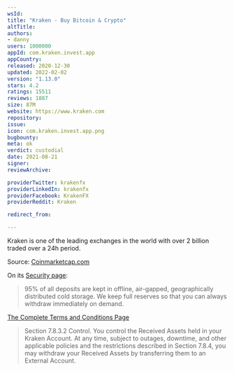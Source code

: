 ```yaml
---
wsId: 
title: "Kraken - Buy Bitcoin & Crypto"
altTitle: 
authors:
- danny
users: 1000000
appId: com.kraken.invest.app
appCountry: 
released: 2020-12-30
updated: 2022-02-02
version: "1.13.0"
stars: 4.2
ratings: 15511
reviews: 1887
size: 87M
website: https://www.kraken.com
repository: 
issue: 
icon: com.kraken.invest.app.png
bugbounty: 
meta: ok
verdict: custodial
date: 2021-08-21
signer: 
reviewArchive:

providerTwitter: krakenfx
providerLinkedIn: krakenfx
providerFacebook: KrakenFX
providerReddit: Kraken

redirect_from:

---
```


Kraken is one of the leading exchanges in the world with over 2 billion traded over a 24h period. 

Source: [Coinmarketcap.com](https://coinmarketcap.com/exchanges/kraken)

On its [Security page](https://www.kraken.com/en-us/features/security):

> 95% of all deposits are kept in offline, air-gapped, geographically distributed cold storage. We keep full reserves so that you can always withdraw immediately on demand.

[The Complete Terms and Conditions Page](https://www.kraken.com/en-us/legal/#complete-tos)

> Section 7.8.3.2 Control. You control the Received Assets held in your Kraken Account. At any time, subject to outages, downtime, and other applicable policies and the restrictions described in Section 7.8.4, you may withdraw your Received Assets by transferring them to an External Account.